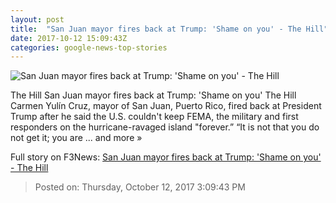```yaml
---
layout: post
title:  "San Juan mayor fires back at Trump: 'Shame on you' - The Hill"
date: 2017-10-12 15:09:43Z
categories: google-news-top-stories
---
```


![San Juan mayor fires back at Trump: 'Shame on you' - The Hill](http://thehill.com/sites/default/files/cruzcarmen_trumpdonald_093017screenshots.png)

The Hill San Juan mayor fires back at Trump: 'Shame on you' The Hill Carmen Yulín Cruz, mayor of San Juan, Puerto Rico, fired back at President Trump after he said the U.S. couldn't keep FEMA, the military and first responders on the hurricane-ravaged island "forever.” “It is not that you do not get it; you are ... and more »


Full story on F3News: [San Juan mayor fires back at Trump: 'Shame on you' - The Hill](http://www.f3nws.com/n/dHycnG)

> Posted on: Thursday, October 12, 2017 3:09:43 PM

